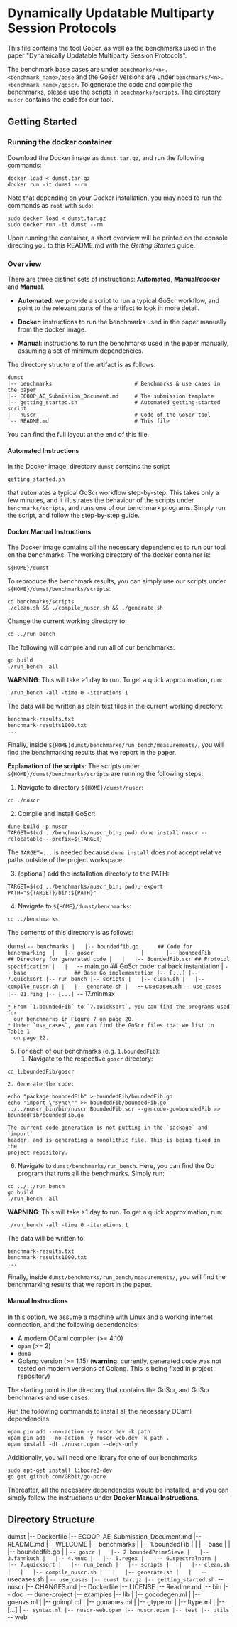 # Dynamically Updatable Multiparty Session Protocols

This file contains the tool GoScr, as well as the benchmarks used in the paper
"Dynamically Updatable Multiparty Session Protocols". 

The benchmark base cases are under `benchmarks/<n>.<benchmark_name>/base` and
the GoScr versions are under `benchmarks/<n>.<benchmark_name>/goscr`. To
generate the code and compile the benchmarks, please use the scripts in
`benchmarks/scripts`. The directory `nuscr` contains the code for our tool.

## Getting Started

### Running the docker container

Download the Docker image as `dumst.tar.gz`, and run the following commands:
```
docker load < dumst.tar.gz
docker run -it dumst --rm
```
Note that depending on your Docker installation, you may need to run the
commands as `root` with `sudo`:
```
sudo docker load < dumst.tar.gz
sudo docker run -it dumst --rm
```
Upon running the container, a short overview will be printed on the console
directing you to this README.md with the _Getting Started_ guide.

### Overview

There are three distinct sets of instructions: **Automated**, **Manual/docker**
and **Manual**.

- **Automated**: we provide a script to run a typical GoScr workflow, and point
  to the relevant parts of the artifact to look in more detail.

- **Docker**: instructions to run the benchmarks used in the paper manually
  from the docker image.

- **Manual**: instructions to run the benchmarks used in the paper manually,
  assuming a set of minimum dependencies.

The directory structure of the artifact is as follows:

```
dumst
|-- benchmarks                          # Benchmarks & use cases in the paper
|-- ECOOP_AE_Submission_Document.md     # The submission template
|-- getting_started.sh                  # Automated getting-started script
|-- nuscr                               # Code of the GoScr tool
`-- README.md                           # This file
```

You can find the full layout at the end of this file.

#### Automated Instructions

In the Docker image, directory `dumst` contains the script
```
getting_started.sh
```
that automates a typical GoScr workflow step-by-step. This takes only a few
minutes, and it illustrates the behaviour of the scripts under
`benchmarks/scripts`, and runs one of our benchmark programs. Simply run the
script, and follow the step-by-step guide.

#### Docker Manual Instructions

The Docker image contains all the necessary dependencies to run our tool on the
benchmarks. The working directory of the docker container is:
```
${HOME}/dumst
```
To reproduce the benchmark results, you can simply use our scripts under
`${HOME}/dumst/benchmarks/scripts`:

```
cd benchmarks/scripts
./clean.sh && ./compile_nuscr.sh && ./generate.sh
```
Change the current working directory to:
```
cd ../run_bench
```
The following will compile and run all of our benchmarks:
```
go build
./run_bench -all
```
**WARNING**: This will take >1 day to run. To get a quick approximation, run:
```
./run_bench -all -time 0 -iterations 1
```
The data will be written as plain text files in the current working directory:
```
benchmark-results.txt
benchmark-results1000.txt
...
```
Finally, inside `${HOME}dumst/benchmarks/run_bench/measurements/`, you will
find the benchmarking results that we report in the paper.

**Explanation of the scripts**: The scripts under
`${HOME}/dumst/benchmarks/scripts` are running the following steps:

1. Navigate to directory `${HOME}/dumst/nuscr`:
```
cd ./nuscr
```

2. Compile and install GoScr:
```
dune build -p nuscr
TARGET=$(cd ../benchmarks/nuscr_bin; pwd) dune install nuscr --relocatable --prefix=${TARGET}
```
The `TARGET=...` is needed because `dune install` does not accept relative
paths outside of the project workspace.

3. (optional) add the installation directory to the PATH:
```
TARGET=$(cd ../benchmarks/nuscr_bin; pwd); export PATH="${TARGET}/bin:${PATH}"
```

4. Navigate to `${HOME}/dumst/benchmarks`:
```
cd ../benchmarks
```
The contents of this directory is as follows:

dumst
`-- benchmarks
    |   |-- boundedfib.go      ## Code for benchmarking 
    |   |-- goscr              
    |   |   |-- boundedFib     ## Directory for generated code
    |   |   |-- BoundedFib.scr ## Protocol specification
    |   |   `-- main.go        ## GoScr code: callback instantiation
    |   `-- base               ## Base Go implementation
    |-- [...]
    |-- 7.quicksort
    |-- run_bench
    |-- scripts
    |   |-- clean.sh
    |   |-- compile_nuscr.sh
    |   |-- generate.sh
    |   `-- usecases.sh
    `-- use_cases
        |-- 01.ring
        |-- [...]
        `-- 17.minmax

    * From `1.boundedFib` to `7.quicksort`, you can find the programs used for
      our benchmarks in Figure 7 on page 20.
    * Under `use_cases`, you can find the GoScr files that we list in Table 1
      on page 22.

5. For each of our benchmarks (e.g. `1.boundedFib`):
    1. Navigate to the respective `goscr` directory:
```
cd 1.boundedFib/goscr
```
    2. Generate the code:
```
echo "package boundedFib" > boundedFib/boundedFib.go
echo "import \"sync\"" >> boundedFib/boundedFib.go
../../nuscr_bin/bin/nuscr BoundedFib.scr --gencode-go=boundedFib >> boundedFib/boundedFib.go
```
    The current code generation is not putting in the `package` and `import`
    header, and is generating a monolithic file. This is being fixed in the
    project repository. 

6. Navigate to  `dumst/benchmarks/run_bench`. Here, you can find the Go program
that runs all the benchmarks. Simply run:
```
cd ../../run_bench
go build
./run_bench -all
```
**WARNING**: This will take >1 day to run. To get a quick approximation, run:
```
./run_bench -all -time 0 -iterations 1
```
The data will be written to:
```
benchmark-results.txt
benchmark-results1000.txt
...
```
Finally, inside `dumst/benchmarks/run_bench/measurements/`, you will find the
benchmarking results that we report in the paper.

#### Manual Instructions

In this option, we assume a machine with Linux and a working internet
connection, and the following dependencies:

- A modern OCaml compiler (>= 4.10)
- `opam` (>= 2)
- `dune`
- Golang version (>= 1.15) (**warning**: currently, generated code was not
  tested on modern versions of Golang. This is being fixed in project
  repository)

The starting point is the directory that contains the GoScr, and GoScr
benchmarks and use cases.

Run the following commands to install all the necessary OCaml dependencies:

```
opam pin add --no-action -y nuscr.dev -k path .
opam pin add --no-action -y nuscr-web.dev -k path .
opam install -dt ./nuscr.opam --deps-only
```

Additionally, you will need one library for one of our benchmarks
```
sudo apt-get install libpcre3-dev
go get github.com/GRbit/go-pcre
```

Thereafter, all the necessary dependencies would be installed, and you
can simply follow the instructions under **Docker Manual Instructions**.

## Directory Structure

dumst
|-- Dockerfile
|-- ECOOP_AE_Submission_Document.md
|-- README.md
|-- WELCOME
|-- benchmarks
|   |-- 1.boundedFib
|   |   |-- base
|   |   |-- boundedfib.go
|   |   `-- goscr
|   |-- 2.boundedPrimeSieve
|   |-- 3.fannkuch
|   |-- 4.knuc
|   |-- 5.regex
|   |-- 6.spectralnorm
|   |-- 7.quicksort
|   |-- run_bench
|   |-- scripts
|   |   |-- clean.sh
|   |   |-- compile_nuscr.sh
|   |   |-- generate.sh
|   |   `-- usecases.sh
|   `-- use_cases
|-- dumst.tar.gz
|-- getting_started.sh
`-- nuscr
    |-- CHANGES.md
    |-- Dockerfile
    |-- LICENSE
    |-- Readme.md
    |-- bin
    |-- doc
    |-- dune-project
    |-- examples
    |-- lib
    |   |-- gocodegen.ml
    |   |-- goenvs.ml
    |   |-- goimpl.ml
    |   |-- gonames.ml
    |   |-- gtype.ml
    |   |-- ltype.ml
    |   |-- [...]
    |   `-- syntax.ml
    |-- nuscr-web.opam
    |-- nuscr.opam
    |-- test
    |-- utils
    `-- web
